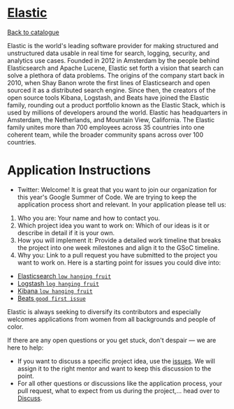 
# [Elastic](https://www.elastic.co)

[Back to catalogue](../README.md#elastic)

Elastic is the world's leading software provider for making structured and unstructured data usable in real time for search, logging, security, and analytics use cases.
Founded in 2012 in Amsterdam by the people behind Elasticsearch and Apache Lucene, Elastic set forth a vision that search can solve a plethora of data problems. The origins of the company start back in 2010, when Shay Banon wrote the first lines of Elasticsearch and open sourced it as a distributed search engine. Since then, the creators of the open source tools Kibana, Logstash, and Beats have joined the Elastic family, rounding out a product portfolio known as the Elastic Stack, which is used by millions of developers around the world. Elastic has headquarters in Amsterdam, the Netherlands, and Mountain View, California. The Elastic family unites more than 700 employees across 35 countries into one coherent team, while the broader community spans across over 100 countries.

# Application Instructions

* Twitter: Welcome! It is great that you want to join our organization for this year's Google Summer of Code. We are trying to keep the application process short and relevant. In your application please tell us:

1. Who you are: Your name and how to contact you.
2. Which project idea you want to work on: Which of our ideas is it or describe in detail if it is your own.
3. How you will implement it: Provide a detailed work timeline that breaks the project into one week milestones and align it to the GSoC timeline.
4. Why you: Link to a pull request you have submitted to the project you want to work on. Here is a starting point for issues you could dive into:
  * [Elasticsearch `low hanging fruit`](https://github.com/elastic/elasticsearch/issues?q=is%3Aopen+is%3Aissue+label%3A%22low+hanging+fruit%22)
  * [Logstash `log hanging fruit`](https://github.com/elastic/logstash/issues?q=is%3Aopen+is%3Aissue+label%3A%22low+hanging+fruit%22)
  * [Kibana `low hanging fruit`](https://github.com/elastic/kibana/issues?q=is%3Aopen+is%3Aissue+label%3A%22low+hanging+fruit%22)
  * [Beats `good first issue`](https://github.com/elastic/beats/issues?q=is%3Aopen+is%3Aissue+label%3A%22good+first+issue%22)

Elastic is always seeking to diversify its contributors and especially welcomes applications from women from all backgrounds and people of color.

If there are any open questions or you get stuck, don't despair — we are here to help:

* If you want to discuss a specific project idea, use the [issues](https://github.com/elastic/gsoc/issues). We will assign it to the right mentor and want to keep this discussion to the point.
* For all other questions or discussions like the application process, your pull request, what to expect from us during the project,... head over to [Discuss](https://discuss.elastic.co/c/elastic-user-groups/elastic-gsoc).